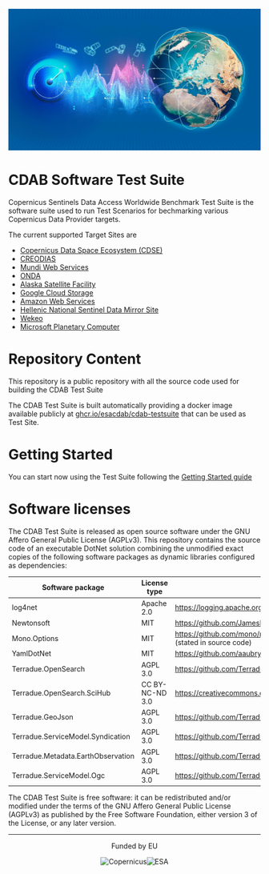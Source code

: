 ![CDAB logo](doc/images/cdab-logo.jpg)

# CDAB Software Test Suite

Copernicus Sentinels Data Access Worldwide Benchmark Test Suite is the software suite used to run Test Scenarios for bechmarking various Copernicus Data Provider targets.

The current supported Target Sites are

* [Copernicus Data Space Ecosystem (CDSE)](https://dataspace.copernicus.eu/)
* [CREODIAS](https://creodias.eu/)
* [Mundi Web Services](https://mundiwebservices.com/)
* [ONDA](https://www.onda-dias.eu/)
* [Alaska Satellite Facility](https://www.asf.alaska.edu/)
* [Google Cloud Storage](https://cloud.google.com/storage/docs/public-datasets?)
* [Amazon Web Services](https://registry.opendata.aws/)
* [Hellenic National Sentinel Data Mirror Site](https://sentinels.space.noa.gr/)
* [Wekeo](https://www.wekeo.eu/)
* [Microsoft Planetary Computer](https://planetarycomputer.microsoft.com/)

# Repository Content

This repository is a public repository with all the source code used for building the CDAB Test Suite

The CDAB Test Suite is built automatically providing a docker image available publicly at [ghcr.io/esacdab/cdab-testsuite](https://github.com/esacdab/cdab-testsuite/pkgs/container/cdab-testsuite) that can be used as Test Site.

# Getting Started

You can start now using the Test Suite following the [Getting Started guide](https://github.com/esacdab/cdab-testsuite/wiki)

# Software licenses

The CDAB Test Suite is released as open source software under the GNU Affero General Public License (AGPLv3). This repository contains the source code of an executable DotNet solution combining the unmodified exact copies of the following software packages as dynamic libraries configured as dependencies:

| Software package | License type | Link to license |
| --- | --- | --- |
| log4net | Apache 2.0 | https://logging.apache.org/log4net/license.html |
| Newtonsoft | MIT | https://github.com/JamesNK/Newtonsoft.Json/blob/master/LICENSE.md |
| Mono.Options | MIT | https://github.com/mono/mono/blob/master/mcs/class/Mono.Options/Mono.Options/Options.cs (stated in source code) |
| YamlDotNet | MIT | https://github.com/aaubry/YamlDotNet/blob/master/LICENSE.txt |
| Terradue.OpenSearch | AGPL 3.0 | https://github.com/Terradue/DotNetOpenSearch/blob/master/LICENSE |
| Terradue.OpenSearch.SciHub | CC BY-NC-ND 3.0 | https://creativecommons.org/licenses/by-nc-nd/3.0/ |
| Terradue.GeoJson | AGPL 3.0 | https://github.com/Terradue/DotNetGeoJson/blob/master/LICENSE |
| Terradue.ServiceModel.Syndication | AGPL 3.0 | https://github.com/Terradue/DotNetSyndication/blob/master/LICENSE |
| Terradue.Metadata.EarthObservation | AGPL 3.0 | https://github.com/Terradue/DotNetEarthObservation/blob/master/LICENSE |
| Terradue.ServiceModel.Ogc | AGPL 3.0 | https://github.com/Terradue/DotNetOgcModel/blob/master/LICENSE |

The CDAB Test Suite is free software: it can be redistributed and/or modified under the terms of the GNU Affero General Public License (AGPLv3) as published by the Free Software Foundation, either version 3 of the License, or any later version.

<hr/>
<p align="center">Funded by EU</p>
<p align="center"><img src="doc/images/copernicus-logo.png" alt="Copernicus" height="125"/><img src="doc/images/esa-logo.png" alt="ESA" height="125"/></p>
